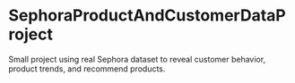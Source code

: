 # SephoraProductAndCustomerDataProject
Small project using real Sephora dataset to reveal customer behavior, product trends, and recommend products.
